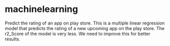 # machinelearning
Predict the rating of an app on play store.
This is a multiple linear regression model that predicts the rating of a new upcoming app on the play store.
The r2_Score of the model is very less. 
We need to improve this for better results.
